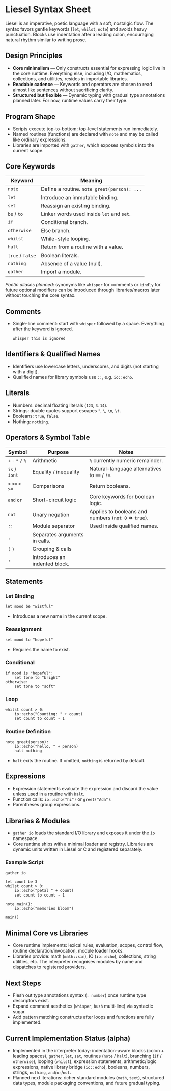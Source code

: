 # Liesel Syntax Sheet

Liesel is an imperative, poetic language with a soft, nostalgic flow. The syntax favors gentle keywords (`let`, `whilst`, `note`) and avoids heavy punctuation. Blocks use indentation after a leading colon, encouraging natural rhythm similar to writing prose.

## Design Principles
- **Core minimalism** — Only constructs essential for expressing logic live in the core runtime. Everything else, including I/O, mathematics, collections, and utilities, resides in importable libraries.
- **Readable cadence** — Keywords and operators are chosen to read almost like sentences without sacrificing clarity.
- **Structured but flexible** — Dynamic typing with gradual type annotations planned later. For now, runtime values carry their type.

## Program Shape
- Scripts execute top-to-bottom; top-level statements run immediately.
- Named routines (functions) are declared with `note` and may be called like ordinary expressions.
- Libraries are imported with `gather`, which exposes symbols into the current scope.

## Core Keywords
| Keyword | Meaning |
| --- | --- |
| `note` | Define a routine. `note greet(person): ...` |
| `let` | Introduce an immutable binding. |
| `set` | Reassign an existing binding. |
| `be` / `to` | Linker words used inside `let` and `set`. |
| `if` | Conditional branch. |
| `otherwise` | Else branch. |
| `whilst` | While-style looping. |
| `halt` | Return from a routine with a value. |
| `true` / `false` | Boolean literals. |
| `nothing` | Absence of a value (null). |
| `gather` | Import a module. |

_Poetic aliases planned_: synonyms like `whisper` for comments or `kindly` for future optional modifiers can be introduced through libraries/macros later without touching the core syntax.

## Comments
- Single-line comment: start with `whisper` followed by a space. Everything after the keyword is ignored.
  ```
  whisper this is ignored
  ```

## Identifiers & Qualified Names
- Identifiers use lowercase letters, underscores, and digits (not starting with a digit).
- Qualified names for library symbols use `::`, e.g. `io::echo`.

## Literals
- Numbers: decimal floating literals (`123`, `3.14`).
- Strings: double quotes support escapes `"`, `\`, `\n`, `\t`.
- Booleans: `true`, `false`.
- Nothing: `nothing`.

## Operators & Symbol Table
| Symbol | Purpose | Notes |
| --- | --- | --- |
| `+` `-` `*` `/` `%` | Arithmetic | `%` currently numeric remainder. |
| `is` / `isnt` | Equality / inequality | Natural-language alternatives to `==` / `!=`. |
| `<` `<=` `>` `>=` | Comparisons | Return booleans. |
| `and` `or` | Short-circuit logic | Core keywords for boolean logic. |
| `not` | Unary negation | Applies to booleans and numbers (`not 0` ⇒ `true`). |
| `::` | Module separator | Used inside qualified names. |
| `,` | Separates arguments in calls. |
| `(` `)` | Grouping & calls | |
| `:` | Introduces an indented block. |

## Statements
### Let Binding
```
let mood be "wistful"
```
- Introduces a new name in the current scope.

### Reassignment
```
set mood to "hopeful"
```
- Requires the name to exist.

### Conditional
```
if mood is "hopeful":
    set tone to "bright"
otherwise:
    set tone to "soft"
```

### Loop
```
whilst count > 0:
    io::echo("Counting: " + count)
    set count to count - 1
```

### Routine Definition
```
note greet(person):
    io::echo("hello, " + person)
    halt nothing
```
- `halt` exits the routine. If omitted, `nothing` is returned by default.

## Expressions
- Expression statements evaluate the expression and discard the value unless used in a routine with `halt`.
- Function calls: `io::echo("hi")` or `greet("Ada")`.
- Parentheses group expressions.

## Libraries & Modules
- `gather io` loads the standard I/O library and exposes it under the `io` namespace.
- Core runtime ships with a minimal loader and registry. Libraries are dynamic units written in Liesel or C and registered separately.

### Example Script
```
gather io

let count be 3
whilst count > 0:
    io::echo("petal " + count)
    set count to count - 1

note main():
    io::echo("memories bloom")

main()
```

## Minimal Core vs Libraries
- Core runtime implements: lexical rules, evaluation, scopes, control flow, routine declaration/invocation, module loader hooks.
- Libraries provide: math (`math::sin`), IO (`io::echo`), collections, string utilities, etc. The interpreter recognises modules by name and dispatches to registered providers.

## Next Steps
- Flesh out type annotations syntax (`: number`) once runtime type descriptors exist.
- Expand comment aesthetics (`whisper`, `hush` multi-line) via syntactic sugar.
- Add pattern matching constructs after loops and functions are fully implemented.

## Current Implementation Status (alpha)
- Implemented in the interpreter today: indentation-aware blocks (colon + leading spaces), `gather`, `let`, `set`, routines (`note` / `halt`), branching (`if` / `otherwise`), looping (`whilst`), expression statements, arithmetic/logic expressions, native library bridge (`io::echo`), booleans, numbers, strings, `nothing`, `and`/`or`/`not`.
- Planned next iterations: richer standard modules (`math`, `text`), structured data types, module packaging conventions, and future gradual typing.
